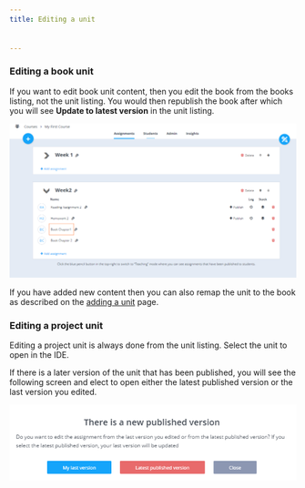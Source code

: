 ```yaml
---
title: Editing a unit


---
```


### Editing a book unit
If you want to edit book unit content, then you edit the book from the books listing, not the unit listing. You would then republish the book after which you will see **Update to latest version** in the unit listing.

<img alt="Book update" src="/img/bookupdate.png" class="simple"/>

If you have added new content then you can also remap the unit to the book as described on the [adding a unit](/courses/units/unit-add#createbook) page.


### Editing a project unit
Editing a project unit is always done from the unit listing.  Select the unit to open in the IDE.

If there is a later version of the unit that has been published, you will see the following screen and elect to open either the latest published version or the last version you edited.

<img alt="publishedversion" src="/img/publishedversion.png" class="simple"/>
